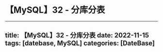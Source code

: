 # 【MySQL】32 - 分库分表

---
title: 【MySQL】32 - 分库分表
date: 2022-11-15
tags: [datebase, MySQL]
categories: [DateBase]
---

